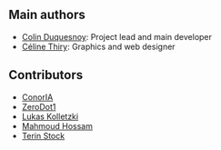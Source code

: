 Main authors
------------

- [Colin Duquesnoy](https://github.com/ColinDuquesnoy): Project lead and main developer
- [Céline Thiry](https://github.com/CelineThiry): Graphics and web designer

Contributors
------------

- [ConorIA](https://github.com/ConorIA)
- [ZeroDot1](http://basic1.moy.su/)
- [Lukas Kolletzki](https://github.com/kolletzki)
- [Mahmoud Hossam](https://github.com/mahmoudhossam)
- [Terin Stock](https://github.com/terinjokes)
